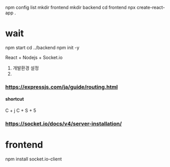 npm config list
mkdir frontend
mkdir backend
cd frontend
npx create-react-app .
# wait
npm start
cd ../backend
npm init -y


React + Nodejs + Socket.io
1. 개발환경 설정
2. 


### https://expressjs.com/ja/guide/routing.html



#### shortcut
C + j
C + S + 5

### https://socket.io/docs/v4/server-installation/

# frontend
npm install socket.io-client


